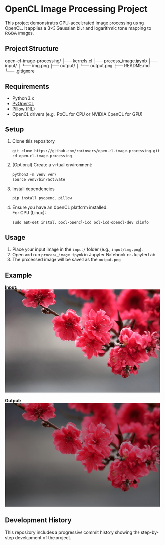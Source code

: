 # OpenCL Image Processing Project

This project demonstrates GPU-accelerated image processing using OpenCL. It applies a 3×3 Gaussian blur and logarithmic tone mapping to RGBA images.

## Project Structure
open-cl-image-processing/
├── kernels.cl
├── process_image.ipynb
├── input/
│ └── img.png
├── output/
│ └── output.png
├── README.md
└── .gitignore

## Requirements

- Python 3.x
- [PyOpenCL](https://documen.tician.de/pyopencl/)
- [Pillow (PIL)](https://python-pillow.org/)
- OpenCL drivers (e.g., PoCL for CPU or NVIDIA OpenCL for GPU)

## Setup

1. Clone this repository:
    ```
    git clone https://github.com/roninvers/open-cl-image-processing.git
    cd open-cl-image-processing
    ```

2. (Optional) Create a virtual environment:
    ```
    python3 -m venv venv
    source venv/bin/activate
    ```

3. Install dependencies:
    ```
    pip install pyopencl pillow
    ```

4. Ensure you have an OpenCL platform installed.  
   For CPU (Linux):
    ```
    sudo apt-get install pocl-opencl-icd ocl-icd-opencl-dev clinfo
    ```

## Usage

1. Place your input image in the `input/` folder (e.g., `input/img.png`).
2. Open and run `process_image.ipynb` in Jupyter Notebook or JupyterLab.
3. The processed image will be saved as the `output.png`

## Example

**Input:**  
![Input Image](input/img.png)

**Output:**  
![Processed Image](output.png)

## Development History

This repository includes a progressive commit history showing the step-by-step development of the project.
